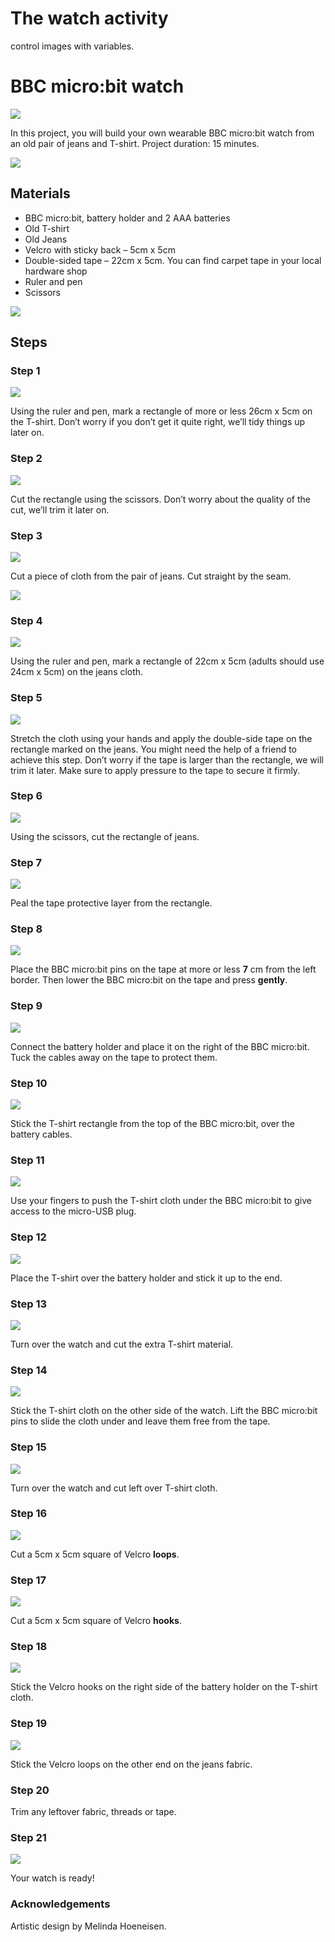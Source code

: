 # The watch activity

control images with variables.

# BBC micro:bit watch

![](/static/mb/lessons/the-watch-0.png)

In this project, you will build your own wearable BBC micro:bit watch from an old pair of jeans and T-shirt. Project duration: 15 minutes.

![](/static/mb/lessons/the-watch-1.png)

## Materials

* BBC micro:bit, battery holder and 2 AAA batteries
* Old T-shirt
* Old Jeans
* Velcro with sticky back – 5cm x 5cm
* Double-sided tape – 22cm x 5cm. You can find carpet tape in your local hardware shop
* Ruler and pen
* Scissors

![](/static/mb/lessons/the-watch-2.png)

## Steps

### Step 1

![](/static/mb/lessons/the-watch-3.png)

Using the ruler and pen, mark a rectangle of more or less 26cm x 5cm on the T-shirt. Don’t worry if you don’t get it quite right, we’ll tidy things up later on.

### Step 2

![](/static/mb/lessons/the-watch-4.png)

Cut the rectangle using the scissors. Don’t worry about the quality of the cut, we’ll trim it later on.

### Step 3

![](/static/mb/lessons/the-watch-5.png)

Cut a piece of cloth from the pair of jeans. Cut straight by the seam.

![](/static/mb/lessons/the-watch-6.png)

### Step 4

![](/static/mb/lessons/the-watch-7.png)

Using the ruler and pen, mark a rectangle of 22cm x 5cm (adults should use 24cm x 5cm) on the jeans cloth.

### Step 5

![](/static/mb/lessons/the-watch-8.png)

Stretch the cloth using your hands and apply the double-side tape on the rectangle marked on the jeans. You might need the help of a friend to achieve this step. Don’t worry if the tape is larger than the rectangle, we will trim it later. Make sure to apply pressure to the tape to secure it firmly.

### Step 6

![](/static/mb/lessons/the-watch-9.png)

Using the scissors, cut the rectangle of jeans.

### Step 7

![](/static/mb/lessons/the-watch-10.png)

Peal the tape protective layer from the rectangle.

### Step 8

![](/static/mb/lessons/the-watch-11.png)

Place the BBC micro:bit pins on the tape at more or less **7** cm from the left border. Then lower the BBC micro:bit on the tape and press **gently**.

### Step 9

![](/static/mb/lessons/the-watch-12.png)

Connect the battery holder and place it on the right of the BBC micro:bit. Tuck the cables away on the tape to protect them.

### Step 10

![](/static/mb/lessons/the-watch-13.png)

Stick the T-shirt rectangle from the top of the BBC micro:bit, over the battery cables.

### Step 11

![](/static/mb/lessons/the-watch-14.png)

Use your fingers to push the T-shirt cloth under the BBC micro:bit to give access to the micro-USB plug.

### Step 12

![](/static/mb/lessons/the-watch-15.png)

Place the T-shirt over the battery holder and stick it up to the end.

### Step 13

![](/static/mb/lessons/the-watch-16.png)

Turn over the watch and cut the extra T-shirt material.

### Step 14

![](/static/mb/lessons/the-watch-17.png)

Stick the T-shirt cloth on the other side of the watch. Lift the BBC micro:bit pins to slide the cloth under and leave them free from the tape.

### Step 15

![](/static/mb/lessons/the-watch-18.png)

Turn over the watch and cut left over T-shirt cloth.

### Step 16

![](/static/mb/lessons/the-watch-19.png)

Cut a 5cm x 5cm square of Velcro **loops**.

### Step 17

![](/static/mb/lessons/the-watch-20.png)

Cut a 5cm x 5cm square of Velcro **hooks**.

### Step 18

![](/static/mb/lessons/the-watch-21.png)

Stick the Velcro hooks on the right side of the battery holder on the T-shirt cloth.

### Step 19

![](/static/mb/lessons/the-watch-22.png)

Stick the Velcro loops on the other end on the jeans fabric.

### Step 20

Trim any leftover fabric, threads or tape.

### Step 21

![](/static/mb/lessons/the-watch-23.png)

Your watch is ready!

### Acknowledgements

Artistic design by Melinda Hoeneisen.

